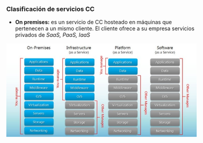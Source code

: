 ### Clasificación de servicios CC

* **On premises:** es un servicio de CC hosteado en máquinas que pertenecen a un mismo cliente. El cliente ofrece a su empresa servicios privados de _SaaS, PaaS, IaaS_

![CC clasificación](images/saas-vs-paas-vs-iaas-breakdown.jpg)
